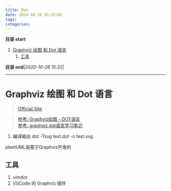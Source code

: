 ```yaml
---
title: Dot
date: 2020-10-28 15:22:01
tags: 
categories: 
---
```


**目录 start**

1. [Graphviz 绘图 和 Dot 语言](#graphviz-绘图-和-dot-语言)
    1. [工具](#工具)

**目录 end**|_2020-10-28 15:22_|
****************************************
# Graphviz 绘图 和 Dot 语言
> [Official Site](http://www.graphviz.org/)  

> [参考: Graphviz绘图 - DOT语言](https://itopic.org/graphviz.html)  
> [参考: graphviz dot语言学习笔记](https://www.jianshu.com/p/e44885a777f0)  

1. 编译输出 dot -Tsvg test.dot -o test.svg

plantUML是基于Graphviz开发的

## 工具
1. vimdot
1. VSCode 的 Graphviz 插件
